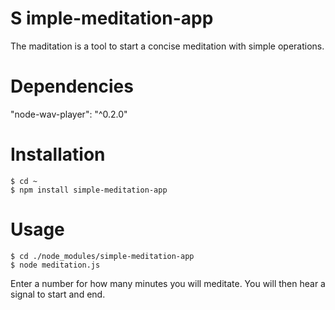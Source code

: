 # S imple-meditation-app
The maditation is a tool to start a concise meditation with simple operations.

# Dependencies
 "node-wav-player": "^0.2.0"
 
 # Installation
```
$ cd ~
$ npm install simple-meditation-app
```

# Usage
```
$ cd ./node_modules/simple-meditation-app 
$ node meditation.js
```
Enter a number for how many minutes you will meditate.
You will then hear a signal to start and end.

